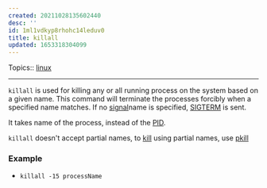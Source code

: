 ```yaml
---
created: 20211028135602440
desc: ''
id: 1ml1vdkyp8rhohc14leduv0
title: killall
updated: 1653318304099
---
```

   
Topics::  [linux](../topics/linux.md)   
   
   
---   
   
`killall` is used for killing any or all running process on the system based on a given name. This command will terminate the processes forcibly when a specified name matches. If no [signal](../devlog/signal.md)name is specified, [SIGTERM](../devlog/sigterm.md) is sent.   
   
It takes name of the process, instead of the [PID](../devlog/pid.md).   
   
`killall` doesn't accept partial names, to [kill](../devlog/kill.md) using partial names, use [pkill](../devlog/pkill.md)   
   
### Example   
   
   
- `killall -15 processName`